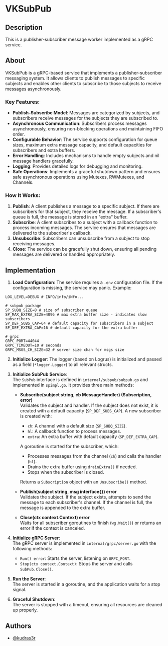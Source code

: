 # VKSubPub

## Description

This is a publisher-subscriber message worker implemented as a gRPC service.

## About 

VKSubPub is a gRPC-based service that implements a publisher-subscriber messaging system. It allows clients to publish messages to specific subjects and enables other clients to subscribe to those subjects to receive messages asynchronously. 

### Key Features:
- **Publish-Subscribe Model**: Messages are categorized by subjects, and subscribers receive messages for the subjects they are subscribed to.
- **Asynchronous Communication**: Subscribers process messages asynchronously, ensuring non-blocking operations and maintaining FIFO order.
- **Configurable Behavior**: The service supports configuration for queue sizes, maximum extra message capacity, and default capacities for subscribers and extra buffers.
- **Error Handling**: Includes mechanisms to handle empty subjects and nil message handlers gracefully.
- **Logging**: Provides detailed logs for debugging and monitoring.
- **Safe Operations**: Implements a graceful shutdown pattern and ensures safe asynchronous operations using Mutexes, RWMutexes, and Channels.

### How It Works:
1. **Publish**: A client publishes a message to a specific subject. If there are subscribers for that subject, they receive the message. If a subscriber's queue is full, the message is stored in an "extra" buffer.
2. **Subscribe**: A client subscribes to a subject with a callback function to process incoming messages. The service ensures that messages are delivered to the subscriber's callback.
3. **Unsubscribe**: Subscribers can unsubscribe from a subject to stop receiving messages.
4. **Close**: The service can be gracefully shut down, ensuring all pending messages are delivered or handled appropriately.

## Implementation

1. **Load Configuration**: The service requires a `.env` configuration file. If the configuration is missing, the service may panic. Example:
```env
LOG_LEVEL=DEBUG # INFO/info/iNfo...

# subpub package
SP_SUBQ_SIZE=8 # size of subscriber queue
SP_MAX_EXTRA_SIZE=4096 # max extra buffer size - indicates slow subscribers
SP_DEF_SUBS_CAP=64 # default capacity for subscribers in a subject
SP_DEF_EXTRA_CAP=16 # default capacity for the extra buffer

# grpc
GRPC_PORT=44044
GRPC_TIMEOUT=10 # seconds
GRPC_MSGS_CH_SIZE=32 # server size chan for msgs size
```

2. **Initialize Logger**: The logger (based on Logrus) is initialized and passed as a field (`*logger.Logger`) to all relevant structs.

3. **Initialize SubPub Service**:  
   The `SubPub` interface is defined in `internal/subpub/subpub.go` and implemented in `spimpl.go`. It provides three main methods:
   - **Subscribe(subject string, cb MessageHandler) (Subscription, error)**  
     Validates the subject and handler. If the subject does not exist, it is created with a default capacity (`SP_DEF_SUBS_CAP`). A new subscriber is created with:
     - `ch`: A channel with a default size (`SP_SUBQ_SIZE`).
     - `hl`: A callback function to process messages.
     - `extra`: An extra buffer with default capacity (`SP_DEF_EXTRA_CAP`).

     A goroutine is started for the subscriber, which:
     - Processes messages from the channel (`ch`) and calls the handler (`hl`).
     - Drains the extra buffer using `drainExtra()` if needed.
     - Stops when the subscriber is closed.

     Returns a `Subscription` object with an `Unsubscribe()` method.

   - **Publish(subject string, msg interface{}) error**  
     Validates the subject. If the subject exists, attempts to send the message to each subscriber's channel. If the channel is full, the message is appended to the extra buffer.

   - **Close(ctx context.Context) error**  
     Waits for all subscriber goroutines to finish (`wg.Wait()`) or returns an error if the context is canceled.

4. **Initialize gRPC Server**:  
   The gRPC server is implemented in `internal/grpc/server.go` with the following methods:
   - `Run() error`: Starts the server, listening on `GRPC_PORT`.
   - `Stop(ctx context.Context)`: Stops the server and calls `SubPub.Close()`.

5. **Run the Server**:  
   The server is started in a goroutine, and the application waits for a stop signal.

6. **Graceful Shutdown**:  
   The server is stopped with a timeout, ensuring all resources are cleaned up properly.

## Authors

- [@kudras3r](https://www.github.com/kudras3r)
